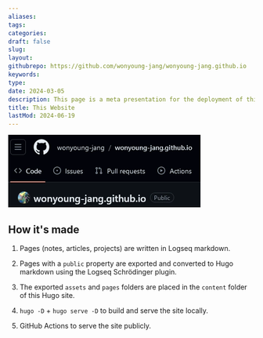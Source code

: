 ```yaml
---
aliases: 
tags:
categories:
draft: false
slug: 
layout: 
githubrepo: https://github.com/wonyoung-jang/wonyoung-jang.github.io
keywords: 
type: 
date: 2024-03-05
description: This page is a meta presentation for the deployment of this website (and this page)
title: This Website
lastMod: 2024-06-19
---
```

![wonyoungjang-org.webp](/assets/wonyoungjang-org.webp)

## How it's made

1. Pages (notes, articles, projects) are written in Logseq markdown.

2. Pages with a `public` property are exported and converted to Hugo markdown using the Logseq Schrödinger plugin.

3. The exported `assets` and `pages` folders are placed in the `content` folder of this Hugo site.

4. `hugo -D` + `hugo serve -D` to build and serve the site locally.

5. GitHub Actions to serve the site publicly.
